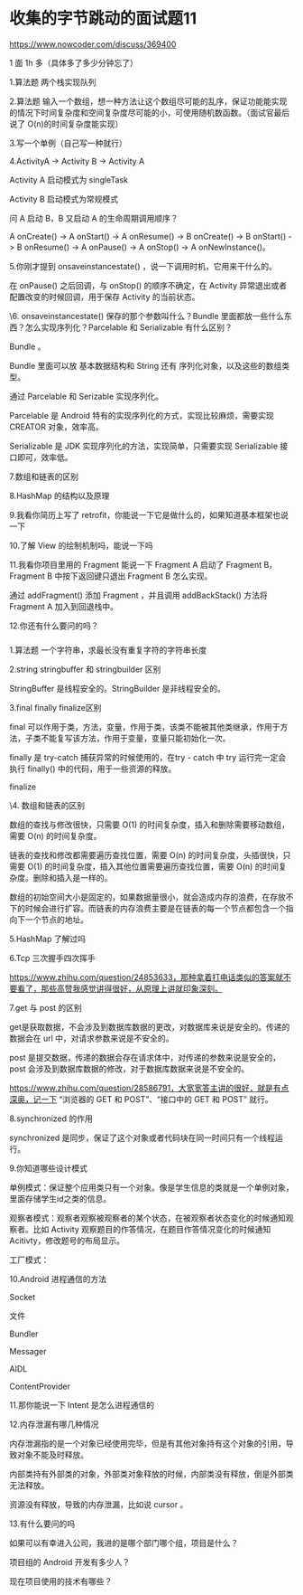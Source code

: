 # 收集的字节跳动的面试题11




https://www.nowcoder.com/discuss/369400



1 面 1h 多（具体多了多少分钟忘了） 

  1.算法题 两个栈实现队列 

  2.算法题 输入一个数组，想一种方法让这个数组尽可能的乱序，保证功能能实现的情况下时间复杂度和空间复杂度尽可能的小，可使用随机数函数。（面试官最后说了 O(n)的时间复杂度能实现） 

  3.写一个单例（自己写一种就行） 



  4.ActivityA -> Activity B -> Activity A 

  Activity A 启动模式为 singleTask 

  Activity B 启动模式为常规模式 

  问  A 启动 B，B 又启动 A 的生命周期调用顺序？ 

A onCreate() -> A onStart() -> A onResume() -> B   onCreate() -> B onStart() -> B onResume() -> A onPause() -> A onStop() -> A onNewInstance()。

  5.你刚才提到  onsaveinstancestate() ，说一下调用时机，它用来干什么的。 

在 onPause() 之后回调，与 onStop() 的顺序不确定，在 Activity 异常退出或者配置改变的时候回调，用于保存 Activity 的当前状态。

  \6. onsaveinstancestate() 保存的那个参数叫什么？Bundle 里面都放一些什么东西？怎么实现序列化？Parcelable 和 Serializable 有什么区别？ 

  Bundle 。 

Bundle 里面可以放 基本数据结构和 String 还有 序列化对象，以及这些的数组类型。

通过 Parcelable 和 Serizable 实现序列化。

Parcelable 是 Android 特有的实现序列化的方式，实现比较麻烦，需要实现 CREATOR 对象，效率高。

Serializable 是 JDK 实现序列化的方法，实现简单，只需要实现 Serializable 接口即可，效率低。

  7.数组和链表的区别 



  8.HashMap 的结构以及原理 

  9.我看你简历上写了 retrofit，你能说一下它是做什么的，如果知道基本框架也说一下 

  10.了解 View 的绘制机制吗，能说一下吗 

  11.我看你项目里用的 Fragment 能说一下 Fragment A 启动了 Fragment B，Fragment B 中按下返回键只退出 Fragment B 怎么实现。 

通过 addFragment() 添加 Fragment ，并且调用 addBackStack() 方法将 Fragment A 加入到回退栈中。

  12.你还有什么要问的吗？ 

###   



  1.算法题 一个字符串，求最长没有重复字符的字符串长度 



  2.string stringbuffer 和 stringbuilder 区别 

StringBuffer 是线程安全的。StringBuilder 是非线程安全的。

  3.final finally finalize区别 

final 可以作用于类，方法，变量，作用于类，该类不能被其他类继承，作用于方法，子类不能复写该方法，作用于变量，变量只能初始化一次。

finally 是 try-catch 捕获异常的时候使用的，在try - catch 中 try 运行完一定会执行 finally() 中的代码，用于一些资源的释放。

finalize 

  \4. 数组和链表的区别 

数组的查找与修改很快，只需要 O(1) 的时间复杂度，插入和删除需要移动数组，需要 O(n) 的时间复杂度。

链表的查找和修改都需要遍历查找位置，需要 O(n) 的时间复杂度，头插很快，只需要 O(1) 的时间复杂度，插入其他位置需要遍历查找位置，需要 O(n) 的时间复杂度。删除和插入是一样的。

数组的初始空间大小是固定的，如果数据量很小，就会造成内存的浪费，在存放不下的时候会进行扩容。而链表的内存浪费主要是在链表的每一个节点都包含一个指向下一个节点的地址。

5.HashMap 了解过吗  



  6.Tcp 三次握手四次挥手


  https://www.zhihu.com/question/24853633，那种拿着打电话类似的答案就不要看了，那些高赞我感觉讲得很好，从原理上讲就印象深刻。

  7.get 与 post 的区别 

get是获取数据，不会涉及到数据库数据的更改，对数据库来说是安全的。传递的数据会在 url 中，对请求参数来说是不安全的。

post 是提交数据，传递的数据会存在请求体中，对传递的参数来说是安全的，post 会涉及到数据库数据的修改，对于数据库数据来说是不安全的。

  https://www.zhihu.com/question/28586791，大宽宽答主讲的很好，就是有点深奥，记一下 “浏览器的 GET 和 POST”、“接口中的 GET 和 POST” 就行。

  8.synchronized 的作用 

synchronized 是同步，保证了这个对象或者代码块在同一时间只有一个线程运行。

  9.你知道哪些设计模式 

单例模式：保证整个应用类只有一个对象。像是学生信息的类就是一个单例对象，里面存储学生id之类的信息。

观察者模式：观察者观察被观察者的某个状态，在被观察者状态变化的时候通知观察者。比如 Activity 观察题目的作答情况，在题目作答情况变化的时候通知 Acitivty，修改题号的布局显示。

工厂模式：



  10.Android 进程通信的方法 

Socket

文件

Bundler

Messager

AIDL

ContentProvider

  11.那你能说一下 Intent 是怎么进程通信的 



  12.内存泄漏有哪几种情况 

内存泄漏指的是一个对象已经使用完毕，但是有其他对象持有这个对象的引用，导致对象不能及时释放。

内部类持有外部类的对象，外部类对象释放的时候，内部类没有释放，倒是外部类无法释放。

资源没有释放，导致的内存泄漏，比如说 cursor 。



  13.有什么要问的吗

如果可以有幸进入公司，我进的是哪个部门哪个组，项目是什么？

项目组的 Android 开发有多少人？

现在项目使用的技术有哪些？



